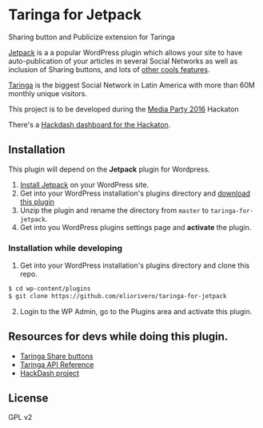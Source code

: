 # Taringa for Jetpack

Sharing button and Publicize extension for Taringa

[Jetpack](https://jetpack.com) is a a popular WordPress plugin which allows your site to have auto-publication of your articles in several Social Networks as well as inclusion of Sharing buttons, and lots of [other cools features](https://jetpack.com/features/).

[Taringa](https://taringa.net) is the biggest Social Network in Latin America with more than 60M monthly unique visitors.

This project is to be developed during the [Media Party 2016](http://mediaparty.info/) Hackaton

There's a [Hackdash dashboard for the Hackaton](https://hackdash.org/dashboards/mp16hack).

## Installation

This plugin will depend on the **Jetpack** plugin for Wordpress.

1. [Install Jetpack](https://jetpack.com/install/) on your WordPress site.
1. Get into your WordPress installation's plugins directory and [download this plugin](https://github.com/eliorivero/taringa-for-jetpack/archive/master.zip)
2. Unzip the plugin and rename the directory from `master` to `taringa-for-jetpack`.
3. Get into you WordPress plugins settings page and **activate** the plugin.


### Installation while developing

1. Get into your WordPress installation's plugins directory and clone this repo.
```sh
$ cd wp-content/plugins
$ git clone https://github.com/eliorivero/taringa-for-jetpack
```
2. Login to the WP Admin, go to the Plugins area and activate this plugin.

## Resources for devs while doing this plugin.

* [Taringa Share buttons](http://www.taringa.net/widgets/compartir)
* [Taringa API Reference](http://api.taringa.net/docs/taringa/methods/home.html)
* [HackDash project](https://hackdash.org/projects/57c1a449d9284f016c047272)


## License

GPL v2

